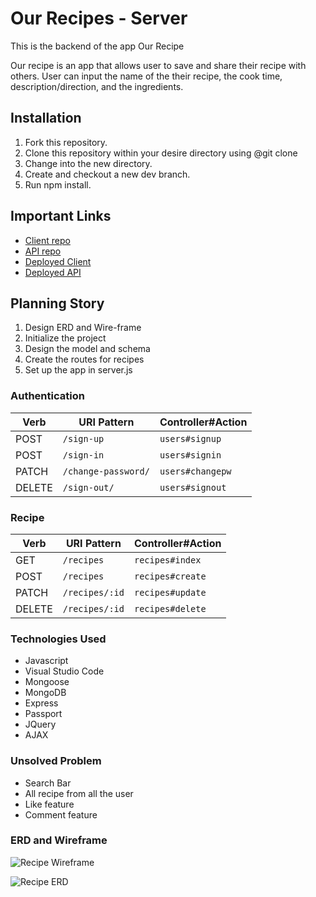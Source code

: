 # Our Recipes - Server
This is the backend of the app Our Recipe

Our recipe is an app that allows user to save and share their recipe with others. User can input the name of the their recipe, the cook time, description/direction, and the ingredients.

## Installation

1. Fork this repository.
2. Clone this repository within your desire directory using @git clone 
3. Change into the new directory.
4. Create and checkout a new dev branch.
5. Run npm install.

## Important Links

  - [Client repo](https://github.com/ruzheng/our-recipes-client)
  - [API repo](https://github.com/ruzheng/our-recipes-server)
  - [Deployed Client](https://ruzheng.github.io/our-recipes-client/)
  - [Deployed API](https://afternoon-journey-58527.herokuapp.com/recipes)

## Planning Story

1. Design ERD and Wire-frame 
2. Initialize the project
3. Design the model and schema
4. Create the routes for recipes
5. Set up the app in server.js

### Authentication

| Verb   | URI Pattern            | Controller#Action |
|--------|------------------------|-------------------|
| POST   | `/sign-up`             | `users#signup`    |
| POST   | `/sign-in`             | `users#signin`    |
| PATCH  | `/change-password/` | `users#changepw`  |
| DELETE | `/sign-out/`        | `users#signout`   |

### Recipe

| Verb   | URI Pattern            | Controller#Action |
|--------|------------------------|-------------------|
| GET   | `/recipes`              | `recipes#index`    |
| POST   | `/recipes`             | `recipes#create`    |
| PATCH  | `/recipes/:id`         | `recipes#update`  |
| DELETE | `/recipes/:id`         | `recipes#delete`   |

### Technologies Used

- Javascript
- Visual Studio Code
- Mongoose
- MongoDB
- Express
- Passport
- JQuery
- AJAX
 
 ### Unsolved Problem

  - Search Bar
  - All recipe from all the user
  - Like feature
  - Comment feature

### ERD and Wireframe
![Recipe Wireframe](https://i.imgur.com/cTdIrUL.png)

![Recipe ERD](https://i.imgur.com/fxEZZQU.png)
